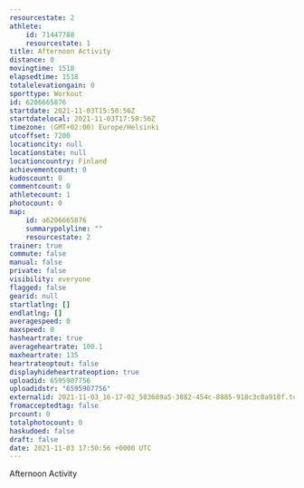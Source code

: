 ```yaml
---
resourcestate: 2
athlete:
    id: 71447788
    resourcestate: 1
title: Afternoon Activity
distance: 0
movingtime: 1518
elapsedtime: 1518
totalelevationgain: 0
sporttype: Workout
id: 6206665876
startdate: 2021-11-03T15:50:56Z
startdatelocal: 2021-11-03T17:50:56Z
timezone: (GMT+02:00) Europe/Helsinki
utcoffset: 7200
locationcity: null
locationstate: null
locationcountry: Finland
achievementcount: 0
kudoscount: 0
commentcount: 0
athletecount: 1
photocount: 0
map:
    id: a6206665876
    summarypolyline: ""
    resourcestate: 2
trainer: true
commute: false
manual: false
private: false
visibility: everyone
flagged: false
gearid: null
startlatlng: []
endlatlng: []
averagespeed: 0
maxspeed: 0
hasheartrate: true
averageheartrate: 100.1
maxheartrate: 135
heartrateoptout: false
displayhideheartrateoption: true
uploadid: 6595907756
uploadidstr: "6595907756"
externalid: 2021-11-03_16-17-02_503689a5-3882-454c-8885-918c3c0a910f.tcx
fromacceptedtag: false
prcount: 0
totalphotocount: 0
haskudoed: false
draft: false
date: 2021-11-03 17:50:56 +0000 UTC
---
```

Afternoon Activity
